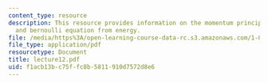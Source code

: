 ```yaml
---
content_type: resource
description: This resource provides information on the momentum principle for a streamtube,
  and bernoulli equation from energy.
file: /media/https%3A/open-learning-course-data-rc.s3.amazonaws.com/1-060-engineering-mechanics-ii-spring-2006/f1acb13bc75ffc8b5811910d7572d8e6_lecture12.pdf
file_type: application/pdf
resourcetype: Document
title: lecture12.pdf
uid: f1acb13b-c75f-fc8b-5811-910d7572d8e6
---
```

